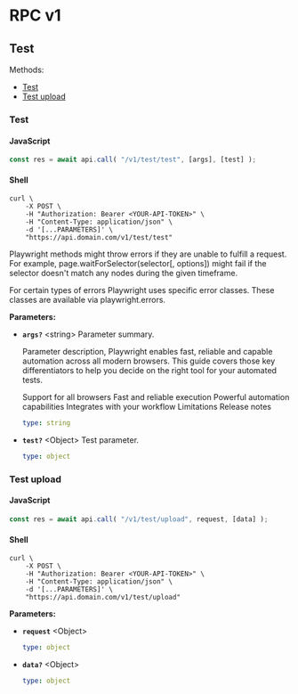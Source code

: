 # RPC v1

## Test

Methods:

-   [Test](#test-1)
-   [Test upload](#test-upload)

### Test

<!-- tabs:start -->

#### **JavaScript**

<!-- prettier-ignore -->
```javascript
const res = await api.call( "/v1/test/test", [args], [test] );
```

#### **Shell**

<!-- prettier-ignore -->
```shell
curl \
    -X POST \
    -H "Authorization: Bearer <YOUR-API-TOKEN>" \
    -H "Content-Type: application/json" \
    -d '[...PARAMETERS]' \
    "https://api.domain.com/v1/test/test"
```

<!-- tabs:end -->

Playwright methods might throw errors if they are unable to fulfill a request. For example, page.waitForSelector(selector[, options]) might fail if the selector doesn't match any nodes during the given timeframe.

For certain types of errors Playwright uses specific error classes. These classes are available via playwright.errors.

**Parameters:**

-   **`args?`** <string\> Parameter summary.

    Parameter description, Playwright enables fast, reliable and capable automation across all modern browsers. This guide covers those key differentiators to help you decide on the right tool for your automated tests.

    Support for all browsers
    Fast and reliable execution
    Powerful automation capabilities
    Integrates with your workflow
    Limitations
    Release notes

    <!-- prettier-ignore -->
    ```yaml
    type: string
    ```

-   **`test?`** <Object\> Test parameter.

    <!-- prettier-ignore -->
    ```yaml
    type: object
    ```

### Test upload

<!-- tabs:start -->

#### **JavaScript**

<!-- prettier-ignore -->
```javascript
const res = await api.call( "/v1/test/upload", request, [data] );
```

#### **Shell**

<!-- prettier-ignore -->
```shell
curl \
    -X POST \
    -H "Authorization: Bearer <YOUR-API-TOKEN>" \
    -H "Content-Type: application/json" \
    -d '[...PARAMETERS]' \
    "https://api.domain.com/v1/test/upload"
```

<!-- tabs:end -->

**Parameters:**

-   **`request`** <Object\>

    <!-- prettier-ignore -->
    ```yaml
    type: object
    ```

-   **`data?`** <Object\>

    <!-- prettier-ignore -->
    ```yaml
    type: object
    ```
